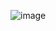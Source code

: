 ![image](https://github.com/ZeinabAbdelghaffar/Python_Django/assets/87963230/521471ef-1e37-452a-b903-fe6c6454780c)

